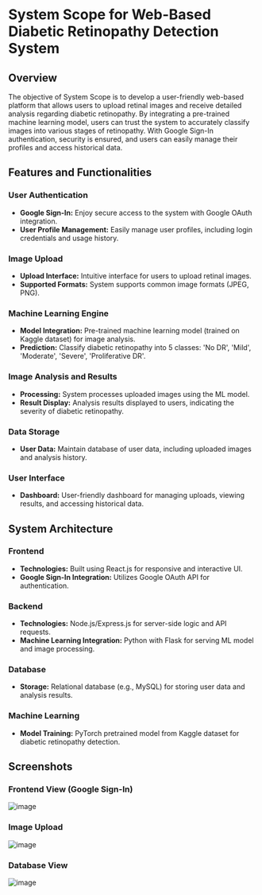 # System Scope for Web-Based Diabetic Retinopathy Detection System

## Overview

The objective of System Scope is to develop a user-friendly web-based platform that allows users to upload retinal images and receive detailed analysis regarding diabetic retinopathy. By integrating a pre-trained machine learning model, users can trust the system to accurately classify images into various stages of retinopathy. With Google Sign-In authentication, security is ensured, and users can easily manage their profiles and access historical data.

## Features and Functionalities

### User Authentication

- **Google Sign-In:** Enjoy secure access to the system with Google OAuth integration.
- **User Profile Management:** Easily manage user profiles, including login credentials and usage history.

### Image Upload

- **Upload Interface:** Intuitive interface for users to upload retinal images.
- **Supported Formats:** System supports common image formats (JPEG, PNG).

### Machine Learning Engine

- **Model Integration:** Pre-trained machine learning model (trained on Kaggle dataset) for image analysis.
- **Prediction:** Classify diabetic retinopathy into 5 classes: 'No DR', 'Mild', 'Moderate', 'Severe', 'Proliferative DR'.

### Image Analysis and Results

- **Processing:** System processes uploaded images using the ML model.
- **Result Display:** Analysis results displayed to users, indicating the severity of diabetic retinopathy.

### Data Storage

- **User Data:** Maintain database of user data, including uploaded images and analysis history.

### User Interface

- **Dashboard:** User-friendly dashboard for managing uploads, viewing results, and accessing historical data.

## System Architecture

### Frontend

- **Technologies:** Built using React.js for responsive and interactive UI.
- **Google Sign-In Integration:** Utilizes Google OAuth API for authentication.

### Backend

- **Technologies:** Node.js/Express.js for server-side logic and API requests.
- **Machine Learning Integration:** Python with Flask for serving ML model and image processing.

### Database

- **Storage:** Relational database (e.g., MySQL) for storing user data and analysis results.

### Machine Learning

- **Model Training:** PyTorch pretrained model from Kaggle dataset for diabetic retinopathy detection.

## Screenshots

### Frontend View (Google Sign-In)
![image](https://github.com/luxshan21/System-Scope-for-Web-Based-Diabetic-Retinopathy-Detection-System/assets/81348451/8a7333ac-95f2-499c-8e53-2ade56da016e)



### Image Upload
![image](https://github.com/luxshan21/System-Scope-for-Web-Based-Diabetic-Retinopathy-Detection-System/assets/81348451/6d44db4d-955a-410f-82f5-e538cd58deae)


### Database View
![image](https://github.com/luxshan21/System-Scope-for-Web-Based-Diabetic-Retinopathy-Detection-System/assets/81348451/d747584e-0a39-4c8e-aace-6f022e904652)


